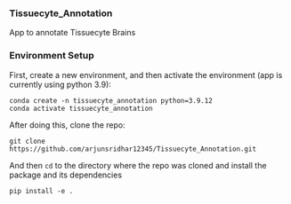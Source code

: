 ### Tissuecyte_Annotation
App to annotate Tissuecyte Brains

### Environment Setup
First, create a new environment, and then activate the environment (app is currently using python 3.9):

```
conda create -n tissuecyte_annotation python=3.9.12
conda activate tissuecyte_annotation
```

After doing this, clone the repo:

```
git clone https://github.com/arjunsridhar12345/Tissuecyte_Annotation.git
```

And then `cd` to the directory where the repo was cloned and install the package and its dependencies

```
pip install -e .
```
